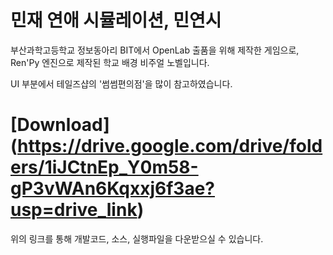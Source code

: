 # 민재 연애 시뮬레이션, 민연시

부산과학고등학교 정보동아리 BIT에서 OpenLab 출품을 위해 제작한 게임으로, Ren'Py 엔진으로 제작된 학교 배경 비주얼 노벨입니다.

UI 부분에서 테일즈샵의 '썸썸편의점'을 많이 참고하였습니다.

# [Download] (https://drive.google.com/drive/folders/1iJCtnEp_Y0m58-gP3vWAn6Kqxxj6f3ae?usp=drive_link)

위의 링크를 통해 개발코드, 소스, 실행파일을 다운받으실 수 있습니다.

